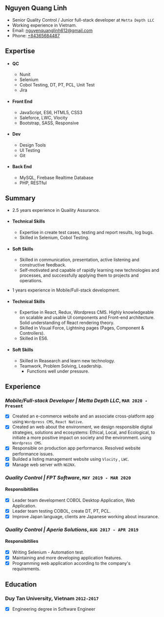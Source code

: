 ## Nguyen Quang Linh

* Senior Quality Control / Junior full-stack developer at `Metta Depth LLC`
* Working experience in Vietnam.
* Email: [nguyenquanglinh612@gmail.com](mailto:nguyenquanglinh612@gmail.com)
* Phone: [+84365684487](tel:+84365684487)

## Expertise

* #### QC
	* Nunit
	* Selenium
	* Cobol Testing, DT, PT, PCL, Unit Test
	* Jira

* #### Front End
	* JavaScript, ES6, HTML5, CSS3
	* Saleforce, LWC, Vlocity
	* Bootstrap, SASS, Responsive

* #### Dev
	* Design Tools
	* UI Testing
	* Git
	
* #### Back End
	* MySQL, Firebase Realtime Database
	* PHP, RESTful

## Summary

* 2.5 years experience in Quaility Assurance.
* #### Technical Skills
    * Expertise in create test cases, testing and report results, log bugs.
    * Skilled in Selenium, Cobol Testing.

* #### Soft Skills
    * Skilled in communication, presentation, active listening and constructive feedback.
    * Self-motivated and capable of rapidly learning new technologies and processes, and successfully applying them to projects and operations.

* 1 years experience in Mobile/Full-stack development.
* #### Technical Skills
    * Expertise in React, Redux, Wordpress CMS. Highly knowledgeable on scalable and usable UI components and Front-end architecture. Solid understanding of React rendering theory.
    * Skilled in Visual Force, Lightning pages (Pages, Component & Controllers).
    * Skilled in ES6.

* #### Soft Skills
    * Skilled in Reasearch and learn new technology.
    * Teamwork, Problem Solving, Leadership.
		* Functions well under pressure.

## Experience

### *Mobile/Full-stack Developer | Metta Depth LLC*, `MAR 2020 - Present`
- [x] Created an e-commerce website and an associate cross-platform app using `Wordpress CMS`, `React Native`.
- [x] Created an web about the environment, we design responsible digital strategies, solutions and ecosystems: Ethical, Local, and Ecological, to initiate a more positive impact on society and the environment. using `Wordpress CMS`.
- [x] Responsible on production app performance. Resolved website performance issues.
- [x] Builded a listing management website using `Vlocity` , `LWC`.
- [x] Manage web server with `NGINX`.

### *Quality Control | FPT Software*, `MAY 2019 - MAR 2020`
#### Responsibitilies
- [x] Leader team development COBOL Desktop Application,
Web Application.
- [x] Leader team testing COBOL, create DT, PT, PCL.
- [x] Improve Japan language, clients are Japanese working
about insurance.

### *Quality Control | Aperia Solutions*, `AUG 2017 - APR 2019`
#### Responsibitilies
- [x] Writing Selenium - Automation test.
- [x] Maintaining and more developing application features.
- [x] Programming web application according to the company's
requirements.

## Education

### Duy Tan University, Vietnam `2012-2017`
- [x] Engineering degree in Software Engineer
